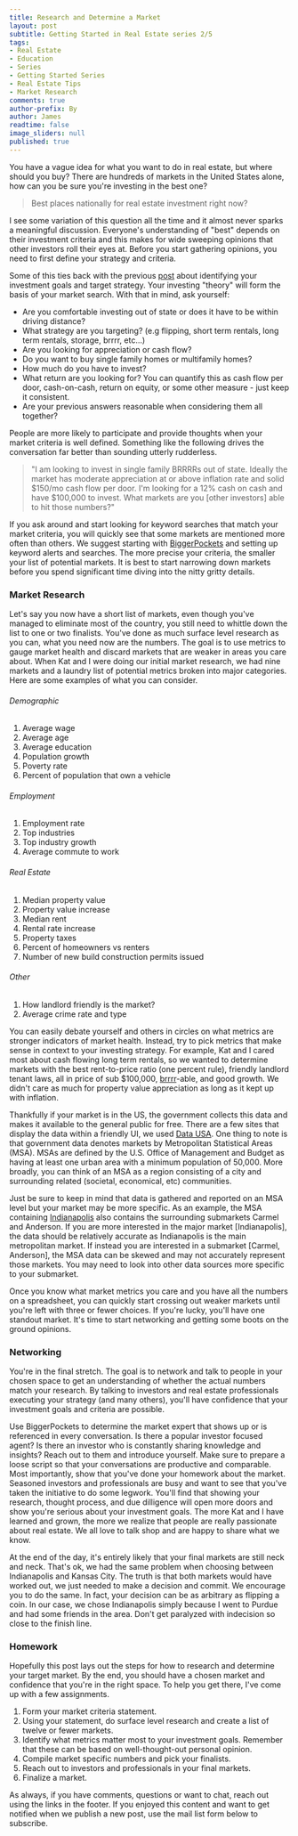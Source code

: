 ```yaml
---
title: Research and Determine a Market
layout: post
subtitle: Getting Started in Real Estate series 2/5
tags:
- Real Estate
- Education
- Series
- Getting Started Series
- Real Estate Tips
- Market Research
comments: true
author-prefix: By
author: James
readtime: false
image_sliders: null
published: true
---
```


You have a vague idea for what you want to do in real estate, but where should you buy? There are hundreds of markets in the United States alone, how can you be sure you're investing in the best one?

> Best places nationally for real estate investment right now?

I see some variation of this question all the time and it almost never sparks a meaningful discussion. Everyone's understanding of "best" depends on their investment criteria and this makes for wide sweeping opinions that other investors roll their eyes at. Before you start gathering opinions, you need to first define your strategy and criteria.

Some of this ties back with the previous [post](../2021-08-21-getting-started-identify-your-goals) about identifying your investment goals and target strategy. Your investing "theory" will form the basis of your market search. With that in mind, ask yourself:

- Are you comfortable investing out of state or does it have to be within driving distance?
- What strategy are you targeting? (e.g flipping, short term rentals, long term rentals, storage, brrrr, etc...)
- Are you looking for appreciation or cash flow?
- Do you want to buy single family homes or multifamily homes?
- How much do you have to invest?
- What return are you looking for? You can quantify this as cash flow per door, cash-on-cash, return on equity, or some other measure - just keep it consistent.
- Are your previous answers reasonable when considering them all together?

People are more likely to participate and provide thoughts when your market criteria is well defined. Something like the following drives the conversation far better than sounding utterly rudderless.

> "I am looking to invest in single family BRRRRs out of state. Ideally the market has moderate appreciation at or above inflation rate and solid $150/mo cash flow per door. I'm looking for a 12% cash on cash and have $100,000 to invest. What markets are you [other investors] able to hit those numbers?"

If you ask around and start looking for keyword searches that match your market criteria, you will quickly see that some markets are mentioned more often than others. We suggest starting with [BiggerPockets](https://www.biggerpockets.com) and setting up keyword alerts and searches. The more precise your criteria, the smaller your list of potential markets. It is best to start narrowing down markets before you spend significant time diving into the nitty gritty details.

### Market Research

Let's say you now have a short list of markets, even though you've managed to eliminate most of the country, you still need to whittle down the list to one or two finalists. You've done as much surface level research as you can, what you need now are the numbers. The goal is to use metrics to gauge market health and discard markets that are weaker in areas you care about. When Kat and I were doing our initial market research, we had nine markets and a laundry list of potential metrics broken into major categories. Here are some examples of what you can consider.

###### Demographic
1. Average wage
2. Average age
3. Average education
4. Population growth
5. Poverty rate
6. Percent of population that own a vehicle

###### Employment
1. Employment rate
2. Top industries
3. Top industry growth
4. Average commute to work

###### Real Estate
1. Median property value
2. Property value increase
3. Median rent
4. Rental rate increase
5. Property taxes
6. Percent of homeowners vs renters
7. Number of new build construction permits issued

###### Other
1. How landlord friendly is the market?
2. Average crime rate and type

You can easily debate yourself and others in circles on what metrics are stronger indicators of market health. Instead, try to pick metrics that make sense in context to your investing strategy. For example, Kat and I cared most about cash flowing long term rentals, so we wanted to determine markets with the best rent-to-price ratio (one percent rule), friendly landlord tenant laws, all in price of sub $100,000, [brrrr](../2021-08-14-deal-analysis)-able, and good growth. We didn't care as much for property value appreciation as long as it kept up with inflation.

Thankfully if your market is in the US, the government collects this data and makes it available to the general public for free. There are a few sites that display the data within a friendly UI, we used [Data USA](https://datausa.io/). One thing to note is that government data denotes markets by Metropolitan Statistical Areas (MSA). MSAs are defined by the U.S. Office of Management and Budget as having at least one urban area with a minimum population of 50,000. More broadly, you can think of an MSA as a region consisting of a city and surrounding related (societal, economical, etc) communities.

Just be sure to keep in mind that data is gathered and reported on an MSA level but your market may be more specific. As an example, the MSA containing [Indianapolis](https://datausa.io/profile/geo/indianapolis-carmel-anderson-in) also contains the surrounding submarkets Carmel and Anderson. If you are more interested in the major market [Indianapolis], the data should be relatively accurate as Indianapolis is the main metropolitan market. If instead you are interested in a submarket [Carmel, Anderson], the MSA data can be skewed and may not accurately represent those markets. You may need to look into other data sources more specific to your submarket.

Once you know what market metrics you care and you have all the numbers on a spreadsheet, you can quickly start crossing out weaker markets until you're left with three or fewer choices. If you're lucky, you'll have one standout market. It's time to start networking and getting some boots on the ground opinions.

### Networking
You're in the final stretch. The goal is to network and talk to people in your chosen space to get an understanding of whether the actual numbers match your research. By talking to investors and real estate professionals executing your strategy (and many others), you'll have confidence that your investment goals and criteria are possible.

Use BiggerPockets to determine the market expert that shows up or is referenced in every conversation. Is there a popular investor focused agent? Is there an investor who is constantly sharing knowledge and insights? Reach out to them and introduce yourself. Make sure to prepare a loose script so that your conversations are productive and comparable. Most importantly, show that you've done your homework about the market. Seasoned investors and professionals are busy and want to see that you've taken the initiative to do some legwork. You'll find that showing your research, thought process, and due dilligence will open more doors and show you're serious about your investment goals. The more Kat and I have learned and grown, the more we realize that people are really passionate about real estate. We all love to talk shop and are happy to share what we know.

At the end of the day, it's entirely likely that your final markets are still neck and neck. That's ok, we had the same problem when choosing between Indianapolis and Kansas City. The truth is that both markets would have worked out, we just needed to make a decision and commit. We encourage you to do the same. In fact, your decision can be as arbitrary as flipping a coin. In our case, we chose Indianapolis simply because I went to Purdue and had some friends in the area. Don't get paralyzed with indecision so close to the finish line.

### Homework
Hopefully this post lays out the steps for how to research and determine your target market. By the end, you should have a chosen market and confidence that you're in the right space. To help you get there, I've come up with a few assignments.

1. Form your market criteria statement.
2. Using your statement, do surface level research and create a list of twelve or fewer markets.
3. Identify what metrics matter most to your investment goals. Remember that these can be based on well-thought-out personal opinion.
4. Compile market specific numbers and pick your finalists.
5. Reach out to investors and professionals in your final markets.
6. Finalize a market.

As always, if you have comments, questions or want to chat, reach out using the links in the footer. If you enjoyed this content and want to get notified when we publish a new post, use the mail list form below to subscribe.
